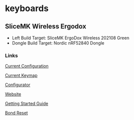 # keyboards

## SliceMK Wireless Ergodox

- Left Build Target: SliceMK ErgoDox Wireless 202108 Green
- Dongle Build Target: Nordic nRF52840 Dongle

### Links

[Current Configuration](./slicemk_ergodox.json)

[Current Keymap](./slicemk_ergodox.keymap)

[Configurator](https://config.slicemk.com/zmk/)

[Website](https://www.slicemk.com/pages/ergodox-wireless)

[Getting Started Guide](https://www.slicemk.com/pages/ergodox-wireless-guide)

[Bond Reset](https://www.slicemk.com/pages/nvsclear)
